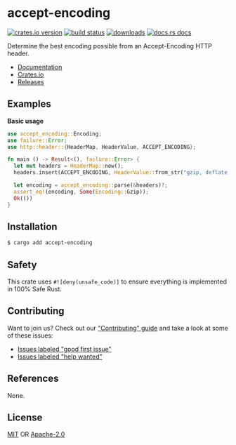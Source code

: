 # accept-encoding
[![crates.io version][1]][2] [![build status][3]][4]
[![downloads][5]][6] [![docs.rs docs][7]][8]

Determine the best encoding possible from an Accept-Encoding HTTP header.

- [Documentation][8]
- [Crates.io][2]
- [Releases][releases]

## Examples
__Basic usage__
```rust
use accept_encoding::Encoding;
use failure::Error;
use http::header::{HeaderMap, HeaderValue, ACCEPT_ENCODING};

fn main () -> Result<(), failure::Error> {
  let mut headers = HeaderMap::new();
  headers.insert(ACCEPT_ENCODING, HeaderValue::from_str("gzip, deflate, br")?);

  let encoding = accept_encoding::parse(&headers)?;
  assert_eq!(encoding, Some(Encoding::Gzip));
  Ok(())
}
```

## Installation
```sh
$ cargo add accept-encoding
```

## Safety
This crate uses `#![deny(unsafe_code)]` to ensure everything is implemented in
100% Safe Rust.

## Contributing
Want to join us? Check out our ["Contributing" guide][contributing] and take a
look at some of these issues:

- [Issues labeled "good first issue"][good-first-issue]
- [Issues labeled "help wanted"][help-wanted]

## References
None.

## License
[MIT](./LICENSE-MIT) OR [Apache-2.0](./LICENSE-APACHE)

[1]: https://img.shields.io/crates/v/accept-encoding.svg?style=flat-square
[2]: https://crates.io/crates/accept-encoding
[3]: https://img.shields.io/travis/rustasync/accept-encoding/master.svg?style=flat-square
[4]: https://travis-ci.org/rustasync/accept-encoding
[5]: https://img.shields.io/crates/d/accept-encoding.svg?style=flat-square
[6]: https://crates.io/crates/accept-encoding
[7]: https://img.shields.io/badge/docs-latest-blue.svg?style=flat-square
[8]: https://docs.rs/accept-encoding

[releases]: https://github.com/rustasync/accept-encoding/releases
[contributing]: https://github.com/rustasync/accept-encoding/blob/master.github/CONTRIBUTING.md
[good-first-issue]: https://github.com/rustasync/accept-encoding/labels/good%20first%20issue
[help-wanted]: https://github.com/rustasync/accept-encoding/labels/help%20wanted
